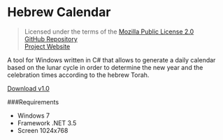 # Hebrew Calendar

>Licensed under the terms of the [Mozilla Public License 2.0](LICENSE)<br/>
>[GitHub Repository](https://github.com/Ordisoftware/Hebrew-Calendar)<br/>
>[Project Website](http://www.ordisoftware.com/projects/hebrew-calendar)<br/>

A tool for Windows written in C# that allows to generate a daily calendar based on the lunar cycle in order to determine the new year and the celebration times according to the hebrew Torah.

[Download v1.0](https://github.com/Ordisoftware/Hebrew-Calendar/releases/tag/v1.0)

###Requirements

- Windows 7
- Framework .NET 3.5
- Screen 1024x768
